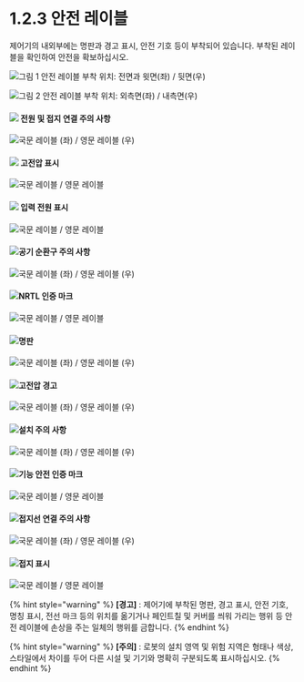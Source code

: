 # 1.2.3 안전 레이블

제어기의 내외부에는 명판과 경고 표시, 안전 기호 등이 부착되어 있습니다. 부착된 레이블을 확인하여 안전을 확보하십시오.

![그림 1 안전 레이블 부착 위치: 전면과 윗면(좌) / 뒷면(우)](../../_assets/safety\_labels\_1.png)

![그림 2 안전 레이블 부착 위치: 외측면(좌) / 내측면(우)](../../_assets/safety\_labels\_2.png)

#### ![](../../_assets/1.png) 전원 및 접지 연결 주의 사항

![국문 레이블 (좌) / 영문 레이블 (우)](<../../_assets/image (27).png>)

#### ![](../../_assets/2.png) 고전압 표시

![국문 레이블 / 영문 레이블](<../../_assets/image (29).png>)

#### ![](../../_assets/3.png) 입력 전원 표시

![국문 레이블 / 영문 레이블](<../../_assets/image (25).png>)

#### ![](../../_assets/4.png)공기 순환구 주의 사항

![국문 레이블 (좌) / 영문 레이블 (우)](<../../_assets/image (11).png>)

#### ![](../../_assets/5.png)NRTL 인증 마크

![국문 레이블 / 영문 레이블](../../_assets/image26.png)

#### ![](../../_assets/6.png)명판

![국문 레이블 (좌) / 영문 레이블 (우)](<../../_assets/image (30).png>)

#### ![](../../_assets/7.png)고전압 경고

![국문 레이블 (좌) / 영문 레이블 (우)](<../../_assets/image (10).png>)

#### ![](../../_assets/8.png)설치 주의 사항

![국문 레이블 (좌) / 영문 레이블 (우)](<../../_assets/image (32).png>)

#### ![](../../_assets/9.png)기능 안전 인증 마크

![국문 레이블 / 영문 레이블](../../_assets/image37.png)

#### ![](../../_assets/10.png)접지선 연결 주의 사항

![국문 레이블 (좌) / 영문 레이블 (우)](<../../_assets/image (19).png>)

#### ![](../../_assets/11.png)접지 표시

![국문 레이블 / 영문 레이블](../../_assets/image42.jpeg)

{% hint style="warning" %}
**\[경고]** : 제어기에 부착된 명판, 경고 표시, 안전 기호, 명칭 표시, 전선 마크 등의 위치를 옮기거나 페인트칠 및 커버를 씌워 가리는 행위 등 안전 레이블에 손상을 주는 일체의 행위를 금합니다.
{% endhint %}

{% hint style="warning" %}
**\[주의]** : 로봇의 설치 영역 및 위험 지역은 형태나 색상, 스타일에서 차이를 두어 다른 시설 및 기기와 명확히 구분되도록 표시하십시오.
{% endhint %}
